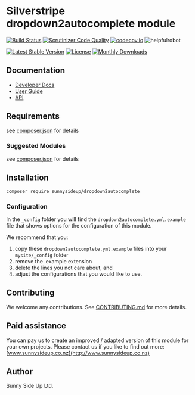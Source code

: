 # Silverstripe dropdown2autocomplete module
[![Build Status](https://travis-ci.org/sunnysideup/silverstripe-dropdown2autocomplete.svg?branch=master)](https://travis-ci.org/sunnysideup/silverstripe-dropdown2autocomplete)
[![Scrutinizer Code Quality](https://scrutinizer-ci.com/g/sunnysideup/silverstripe-dropdown2autocomplete/badges/quality-score.png?b=master)](https://scrutinizer-ci.com/g/sunnysideup/silverstripe-dropdown2autocomplete/?branch=master)
[![codecov.io](https://codecov.io/github/sunnysideup/silverstripe-dropdown2autocomplete/coverage.svg?branch=master)](https://codecov.io/github/sunnysideup/silverstripe-dropdown2autocomplete?branch=master)
![helpfulrobot](https://helpfulrobot.io/sunnysideup/dropdown2autocomplete/badge)

[![Latest Stable Version](https://poser.pugx.org/sunnysideup/dropdown2autocomplete/version)](https://packagist.org/packages/sunnysideup/dropdown2autocomplete)
[![License](https://poser.pugx.org/sunnysideup/dropdown2autocomplete/license)](https://packagist.org/packages/sunnysideup/dropdown2autocomplete)
[![Monthly Downloads](https://poser.pugx.org/sunnysideup/dropdown2autocomplete/d/monthly)](https://packagist.org/packages/sunnysideup/dropdown2autocomplete)


## Documentation



 * [Developer Docs](docs/en/INDEX.md)
 * [User Guide](docs/en/userguide.md)
 * [API](http://ssmods.com/apis/dropdown2autocomplete/docs/en/api/)

## Requirements



see [composer.json](composer.json) for details

### Suggested Modules



see [composer.json](composer.json) for details


## Installation


```
composer require sunnysideup/dropdown2autocomplete
```

### Configuration



In the `_config` folder you will find the `dropdown2autocomplete.yml.example`
file that shows options for the configuration of this module.

We recommend that you:

  1. copy these `dropdown2autocomplete.yml.example` files into your
`mysite/_config` folder
  2. remove the .example extension
  3. delete the lines you not care about, and
  4. adjust the configurations that you would like to use.


## Contributing



We welcome any contributions. See [CONTRIBUTING.md](CONTRIBUTING.md) for more details.

## Paid assistance



You can pay us to create an improved / adapted version of this module for your own projects.  Please contact us if you like to find out more: [www.sunnysideup.co.nz](http://www.sunnysideup.co.nz)

## Author



Sunny Side Up Ltd.
